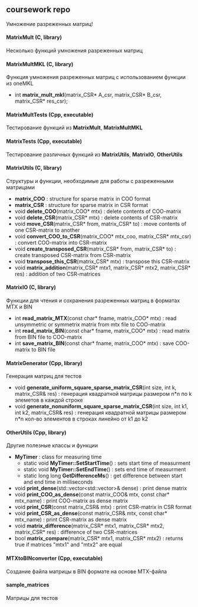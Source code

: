 ## coursework repo

Умножение разреженных матриц!

#### MatrixMult (C, library)

Несколько функций умножения разреженных матриц

#### MatrixMultMKL (C, library)

Функция умножения разреженных матриц с использованием функции из oneMKL

- int **matrix_mult_mkl**(matrix_CSR\* A_csr, matrix_CSR\* B_csr, matrix_CSR\* res_csr);

#### MatrixMultTests (Cpp, executable)

Тестирование функций из **MatrixMult**, **MatrixMultMKL**

#### MatrixTests (Cpp, executable)

Тестирование различных функций из **MatrixUtils**, **MatrixIO**, **OtherUtils**

#### MatrixUtils (C, library)

Структуры и функции, необходимые для работы с разреженными матрицами

- **matrix_COO** : structure for sparse matrix in COO format
- **matrix_CSR** : structure for sparse matrix in CSR format
- void **delete_COO**(matrix_COO\* mtx) : delete contents of COO-matrix
- void **delete_CSR**(matrix_CSR\* mtx) : delete contents of CSR-matrix
- void **move_CSR**(matrix_CSR\* from, matrix_CSR\* to) : move contents of one CSR-matrix to another
- void **convert_COO_to_CSR**(matrix_COO\* mtx_coo, matrix_CSR\* mtx_csr) : convert COO-matrix into CSR-matrix
- void **create_transposed_CSR**(matrix_CSR\* from, matrix_CSR\* to) : create transposed CSR-matrix from CSR-matrix
- void **transpose_this_CSR**(matrix_CSR\* mtx) : transpose this CSR-matrix
- void **matrix_addition**(matrix_CSR\* mtx1, matrix_CSR\* mtx2, matrix_CSR\* res) : addition of two CSR-matrices

#### MatrixIO (C, library)

Функции для чтения и сохранения разреженных матриц в форматах MTX и BIN

- int **read_matrix_MTX**(const char\* fname, matrix_COO\* mtx) : read unsymmetric or symmetrix matrix from mtx file to COO-matrix
- int **read_matrix_BIN**(const char\* fname, matrix_COO\* mtx) : read matrix from BIN file to COO-matrix
- int **save_matrix_BIN**(const char\* fname, matrix_COO\* mtx) : save COO-matrix to BIN file

#### MatrixGenerator (Cpp, library)

Генерация матриц для тестов

- void **generate_uniform_square_sparse_matrix_CSR**(int size, int k, matrix_CSR& res) : генерация квадратной матрицы размером n\*n по k элеметов в каждой строке
- void **generate_nonuniform_square_sparse_matrix_CSR**(int size, int k1, int k2, matrix_CSR& res) : генерация квадратной матрицы размером n\*n кол-во элементов в строках линейно от k1 до k2

#### OtherUtils (Cpp, library)

Другие полезные классы и функции

- **MyTimer** : class for measuring time
	- static void **MyTimer::SetStartTime**() : sets start time of measurment
	- static void **MyTimer::SetEndTime**() : sets end time of measurment
	- static long long **GetDifferenceMs**() : get difference between start and end time in milliseconds
- void **print_dense**(std::vector<std::vector<double>>& dense) : print dense matrix
- void **print_COO_as_dense**(const matrix_COO& mtx, const char\* mtx_name) : print COO-matrix as dense matrix
- void **print_CSR**(const matrix_CSR& mtx) : print CSR-matrix in CSR format
- void **print_CSR_as_dense**(const matrix_CSR& mtx, const char\* mtx_name) : print CSR-matrix as dense matrix
- void **matrix_difference**(matrix_CSR\* mtx1, matrix_CSR\* mtx2, matrix_CSR\* res) : difference of two CSR-matrices
- bool **matrix_compare**(matrix_CSR\* mtx1, matrix_CSR\* mtx2) : returns true if matrices "mtx1" and "mtx2" are equal

#### MTXtoBINconverter (Cpp, executable)

Создание файла матрицы в BIN формате на основе MTX-файла

#### sample_matrices

Матрицы для тестов

